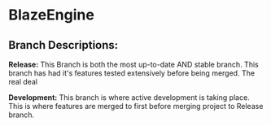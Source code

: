 # BlazeEngine

Branch Descriptions:
--------------------------

**Release:** This Branch is both the most up-to-date AND stable branch. This branch has had it's features tested extensively before being merged. The real deal

**Development:** This branch is where active development is taking place. This is where features are merged to first before merging project to Release branch.
